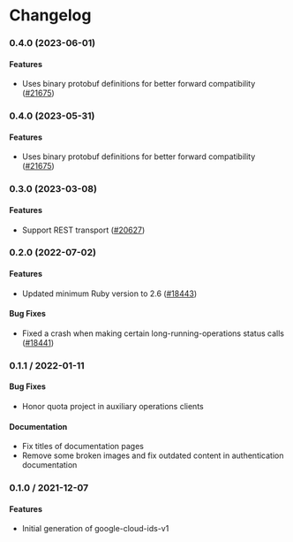 # Changelog

### 0.4.0 (2023-06-01)

#### Features

* Uses binary protobuf definitions for better forward compatibility ([#21675](https://github.com/googleapis/google-cloud-ruby/issues/21675)) 

### 0.4.0 (2023-05-31)

#### Features

* Uses binary protobuf definitions for better forward compatibility ([#21675](https://github.com/googleapis/google-cloud-ruby/issues/21675)) 

### 0.3.0 (2023-03-08)

#### Features

* Support REST transport ([#20627](https://github.com/googleapis/google-cloud-ruby/issues/20627)) 

### 0.2.0 (2022-07-02)

#### Features

* Updated minimum Ruby version to 2.6 ([#18443](https://github.com/googleapis/google-cloud-ruby/issues/18443)) 
#### Bug Fixes

* Fixed a crash when making certain long-running-operations status calls ([#18441](https://github.com/googleapis/google-cloud-ruby/issues/18441)) 

### 0.1.1 / 2022-01-11

#### Bug Fixes

* Honor quota project in auxiliary operations clients

#### Documentation

* Fix titles of documentation pages
* Remove some broken images and fix outdated content in authentication documentation

### 0.1.0 / 2021-12-07

#### Features

* Initial generation of google-cloud-ids-v1
